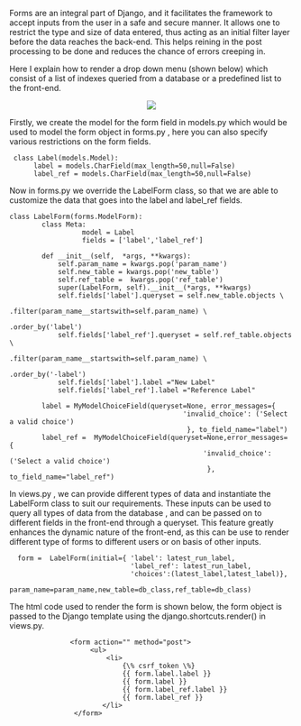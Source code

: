 Forms are an integral part of Django, and it facilitates the framework to accept inputs from the user in a safe and secure manner. 
It allows one to restrict the type and size of data entered, thus acting as an initial filter layer before the data reaches the back-end. 
This helps reining in the post processing to be done and reduces the chance of errors creeping in.

Here I explain how to render a drop down menu (shown below) which consist of a list of indexes queried from a database or a predefined 
list to the front-end.

<p align="center">
  <img src=https://user-images.githubusercontent.com/24970675/192156889-8e52e00d-c73b-47a9-995d-b4be9e4b109f.png> </img>
</p>

Firstly, we create the model for the form field in models.py which would be used to model the form object in forms.py , 
here you can also specify various restrictions on the form fields.


     class Label(models.Model):
          label = models.CharField(max_length=50,null=False)
          label_ref = models.CharField(max_length=50,null=False)
          
Now in forms.py we override the LabelForm class, so that we are able to customize the data that goes into the label and label_ref fields.


    class LabelForm(forms.ModelForm):
            class Meta:
                      model = Label
                      fields = ['label','label_ref']

            def __init__(self,  *args, **kwargs):
                self.param_name = kwargs.pop('param_name')
                self.new_table = kwargs.pop('new_table')
                self.ref_table =  kwargs.pop('ref_table')
                super(LabelForm, self).__init__(*args, **kwargs)
                self.fields['label'].queryset = self.new_table.objects \
                                                            .filter(param_name__startswith=self.param_name) \
                                                            .order_by('label') 
                self.fields['label_ref'].queryset = self.ref_table.objects \
                                                                .filter(param_name__startswith=self.param_name) \
                                                                .order_by('-label') 
                self.fields['label'].label ="New Label"
                self.fields['label_ref'].label ="Reference Label"

            label = MyModelChoiceField(queryset=None, error_messages={
                                               'invalid_choice': ('Select a valid choice')
                                                }, to_field_name="label")
            label_ref =  MyModelChoiceField(queryset=None,error_messages= {
                                                    'invalid_choice': ('Select a valid choice')
                                                     }, to_field_name="label_ref")
                               
                               
                               
   In views.py , we can provide different types of data and instantiate the LabelForm class to suit our requirements.
   These inputs can be used to query all types of data from the database , and can be passed on to different fields in the front-end through a queryset. 
   This feature greatly enhances the dynamic nature of the front-end, as this can be use to render different type of forms to different users or on 
   basis of other inputs.

      form =  LabelForm(initial={ 'label': latest_run_label,
                                  'label_ref': latest_run_label,
                                  'choices':(latest_label,latest_label)},
                                  param_name=param_name,new_table=db_class,ref_table=db_class)
                                  
                                  
  The html code used to render the form is shown below, the form object is passed to the Django template using the django.shortcuts.render() in views.py.

                   <form action="" method="post">
                        <ul>
                            <li>
                                {\% csrf_token \%}
                                {{ form.label.label }}
                                {{ form.label }}
                                {{ form.label_ref.label }}
                                {{ form.label_ref }}
                           </li>
                    </form>

